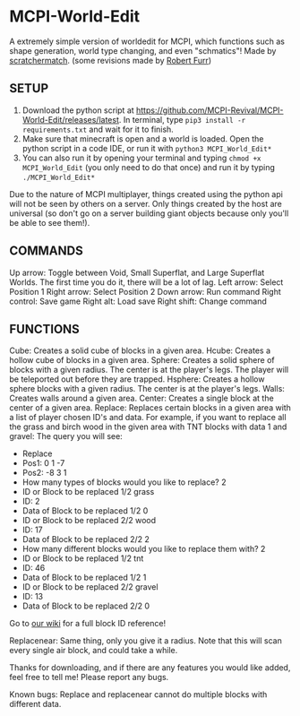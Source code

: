 # MCPI-World-Edit
A extremely simple version of worldedit for MCPI, which functions such as shape generation, world type changing, and even "schmatics"! Made by [scratchermatch](https://github.com/scratchermatch). (some revisions made by [Robert Furr](https://github.com/robtech21))

## SETUP
1) Download the python script at https://github.com/MCPI-Revival/MCPI-World-Edit/releases/latest. In terminal, type `pip3 install -r requirements.txt` and wait for it to finish.
2) Make sure that minecraft is open and a world is loaded. Open the python script in a code IDE, or run it with `python3 MCPI_World_Edit*`
3) You can also run it by opening your terminal and typing `chmod +x MCPI_World_Edit` (you only need to do that once) and run it by typing `./MCPI_World_Edit*` 

Due to the nature of MCPI multiplayer, things created using the python api will not be seen by others on a server.
Only things created by the host are universal (so don't go on a server building giant objects because only you'll be able to see them!).

## COMMANDS
Up arrow: Toggle between Void, Small Superflat, and Large Superflat Worlds.
The first time you do it, there will be a lot of lag.
Left arrow: Select Position 1
Right arrow: Select Position 2
Down arrow: Run command
Right control: Save game
Right alt: Load save
Right shift: Change command

## FUNCTIONS
Cube: Creates a solid cube of blocks in a given area.
Hcube: Creates a hollow cube of blocks in a given area.
Sphere: Creates a solid sphere of blocks with a given radius. The center is at the player's legs. The player will be teleported out before they are trapped.
Hsphere: Creates a hollow sphere blocks with a given radius. The center is at the player's legs.
Walls: Creates walls around a given area.
Center: Creates a single block at the center of a given area.
Replace: Replaces certain blocks in a given area with a list of player chosen ID's and data. 
For example, if you want to replace all the grass and birch wood in the given area with TNT blocks with data 1 and gravel:
The query you will see:
- Replace
- Pos1:  0   1   -7
- Pos2:  -8   3   1
- How many types of blocks would you like to replace? 2
- ID or Block to be replaced 1/2 grass
- ID:  2
- Data of Block to be replaced 1/2 0
- ID or Block to be replaced 2/2 wood
- ID:  17
- Data of Block to be replaced 2/2 2
- How many different blocks would you like to replace them with? 2
- ID or Block to be replaced 1/2 tnt
- ID:  46
- Data of Block to be replaced 1/2 1
- ID or Block to be replaced 2/2 gravel
- ID:  13
- Data of Block to be replaced 2/2 0

Go to [our wiki](https://wiki.mcpirevival.tk/wiki/Minecraft:_Pi_Edition_block_list) for a full block ID reference!

Replacenear: Same thing, only you give it a radius. Note that this will scan every single air block, and could take a while.

Thanks for downloading, and if there are any features you would like added, feel free to tell me!
Please report any bugs.

Known bugs:
Replace and replacenear cannot do multiple blocks with different data.
